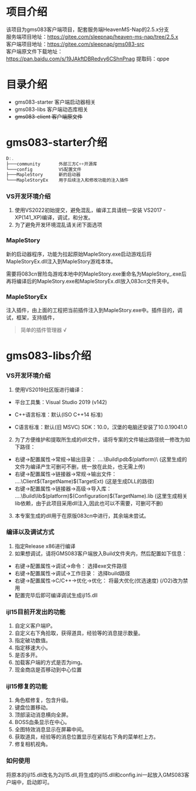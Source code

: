 # 项目介绍
该项目为gms083客户端项目，配套服务端HeavenMS-Nap的2.5.x分支  
服务端项目地址：https://gitee.com/sleepnap/heaven-ms-nap/tree/2.5.x  
客户端项目地址：https://gitee.com/sleepnap/gms083-src  
客户端原文件下载地址：https://pan.baidu.com/s/19JAkftDBRedvy6CShnPnag 提取码：qppe

# 目录介绍
- gms083-starter 客户端启动器相关
- gms083-libs 客户端动态库相关
- ~~gms083-client 客户端原文件~~

# gms083-starter介绍
~~~cpp
D:.
├───community 	    外部三方C++开源库
└───config		    VS配置文件
├───MapleStory      新的启动器
└───MapleStoryEx    用于后续注入和修改功能的注入插件
~~~

### VS开发环境介绍
1. 使用VS2022初始提交，避免混乱，编译工具请统一安装 VS2017 - XP(141_XP)编译，调试，和分发。
2. 为了避免开发环境混乱请关闭下面选项


### MapleStory
新的启动器程序，功能为拉起原始MapleStory.exe启动游戏后将MapleStoryEx.dll注入到MapleStory游戏本体。

需要将083cn冒险岛游戏本地中的MapleStory.exe重命名为MapleStory_.exe后再将编译后的MapleStory.exe和MapleStoryEx.dll放入083cn文件夹中。

### MapleStoryEx
注入插件，由上面的工程把当前插件注入到MapleStory.exe中。插件目的，调试，框架，支持插件，

> 简单的插件管理器 √  

# gms083-libs介绍
### VS开发环境介绍
1. 使用VS2019社区版进行编译：
- 平台工具集：Visual Studio 2019 (v142)

- C++语言标准：默认(ISO C++14 标准)

- C语言标准：默认(旧 MSVC)
SDK：10.0，汉堡的电脑还安装了10.0.19041.0
2. 为了方便维护和提取所生成的dll文件，请将专案的文件输出路径统一修改为如下路径：
- 右键->配置属性->常规->输出目录：    ..\..\Build\pdb\$(platform)\     (这里生成的文件为编译产生可删可不删，统一放在此处，也无需上传)
- 右键->配置属性->链接器->常规->输出文件：  ..\..\Client\$(TargetName)$(TargetExt)   (这是生成DLL的路径)
- 右键->配置属性->链接器->高级->导入库：  ..\..\Build\lib\$(platform)\$(Configuration)\$(TargetName).lib   (这里生成相关lib依赖，由于此项目采用dll注入,因此也可以不需要，可删可不删)
3. 本专案生成的dll用于在原版083cn中进行，其余端未尝试。

### 编译以及调试方式
1. 指定Release x86进行编译
2. 如果想调试，请将GMS083客户端放入Build文件夹内，然后配置如下信息：
- 右键->配置属性->调试->命令： 选择exe文件路径
- 右键->配置属性->调试->工作目录： 选择build路径
- 右键->配置属性->C/C++->优化->优化： 将最大优化(优选速度) (/O2)改为禁用
- 配置完毕后即可编译调试生成ijl15.dll

### ijl15目前开发出的功能
1. 自定义客户端IP。
2. 自定义右下角拾取，获得道具，经验等的消息提示数量。
3. 指定破功数值。
4. 指定移速大小。
5. 是否多开。
6. 加载客户端的方式是否为img。
7. 现金商店是否移动到中心位置

### ijl15修复的功能
1. 角色框修复，包含升级。
2. 键盘位置移动。
3. 顶部滚动消息横向全屏。
4. BOSS血条显示在中心。
5. 全图特效消息显示在屏幕中间。
6. 获取道具，经验等的消息位置显示在紧贴右下角的菜单栏上方。
7. 修复相机视角。

### 如何使用
将原本的ijl15.dll改名为2ijl15.dll,将生成的ijl15.dll和config.ini一起放入GMS083客户端中，启动即可。